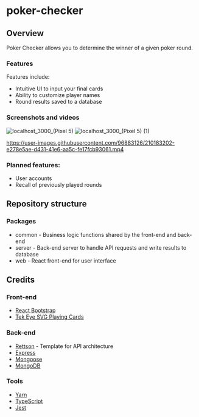 # poker-checker

## Overview

Poker Checker allows you to determine the winner of a given poker round.

### Features

Features include:
* Intuitive UI to input your final cards
* Ability to customize player names
* Round results saved to a database

### Screenshots and videos

![localhost_3000_(Pixel 5)](https://user-images.githubusercontent.com/96883126/210183387-bd166308-a9cd-4e2a-becc-ddfcf9456825.png)
![localhost_3000_(Pixel 5) (1)](https://user-images.githubusercontent.com/96883126/210183390-907b9764-af3b-47f6-979d-0d2603c9a194.png)


https://user-images.githubusercontent.com/96883126/210183202-e278e5ae-d431-41e6-aa5c-fe17fcb93061.mp4

### Planned features:
* User accounts
* Recall of previously played rounds

## Repository structure

### Packages

- common - Business logic functions shared by the front-end and back-end
- server - Back-end server to handle API requests and write results to database
- web - React front-end for user interface

## Credits

### Front-end

- [React Bootstrap](https://react-bootstrap.github.io/)
- [Tek Eye SVG Playing Cards](https://tekeye.uk/playing_cards/svg-playing-cards)

### Back-end

- [Rettson](https://github.com/JasonMerrett/nodejs-api-from-scratch) - Template for API architecture
- [Express](https://expressjs.com/)
- [Mongoose](https://mongoosejs.com/)
- [MongoDB](https://www.mongodb.com/home)

### Tools

- [Yarn](https://yarnpkg.com/)
- [TypeScript](https://www.typescriptlang.org/)
- [Jest](https://jestjs.io/)

